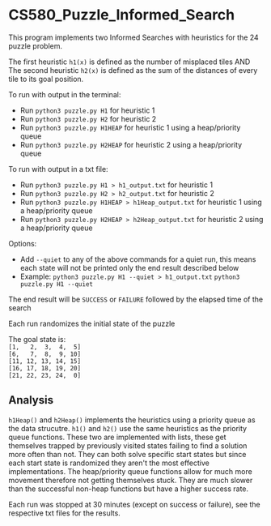 # CS580_Puzzle_Informed_Search
This program implements two Informed Searches with heuristics for the 24 puzzle problem.

The first heuristic `h1(x)` is defined as the number of misplaced tiles
AND
The second heuristic `h2(x)` is defined as the sum of the distances of every tile to its goal position.


To run with output in the terminal:
- Run `python3 puzzle.py H1` for heuristic 1
- Run `python3 puzzle.py H2` for heuristic 2
- Run `python3 puzzle.py H1HEAP` for heuristic 1 using a heap/priority queue
- Run `python3 puzzle.py H2HEAP` for heuristic 2 using a heap/priority queue

To run with output in a txt file:
- Run `python3 puzzle.py H1 > h1_output.txt` for heuristic 1
- Run `python3 puzzle.py H2 > h2_output.txt` for heuristic 2
- Run `python3 puzzle.py H1HEAP > h1Heap_output.txt` for heuristic 1 using a heap/priority queue
- Run `python3 puzzle.py H2HEAP > h2Heap_output.txt` for heuristic 2 using a heap/priority queue

Options:
- Add `--quiet` to any of the above commands for a quiet run, this means each state will not be printed only the end result described below
- Example: `python3 puzzle.py H1 --quiet > h1_output.txt` `python3 puzzle.py H1 --quiet`

The end result will be `SUCCESS` or `FAILURE` followed by the elapsed time of the search

Each run randomizes the initial state of the puzzle

The goal state is:<br />
`[1,   2,  3,  4,  5]`<br />
`[6,   7,  8,  9, 10]`<br />
`[11, 12, 13, 14, 15]`<br />
`[16, 17, 18, 19, 20]`<br />
`[21, 22, 23, 24,  0]`<br />

## Analysis
`h1Heap()` and `h2Heap()` implements the heuristics  using a priority queue as the data strucutre. 
`h1()` and `h2()` use the same heuristics as the priority queue functions. These two are implemented with lists, these get themselves trapped by previously visited states failing to find a solution more often than not. They can both solve specific start states but since each start state is randomized they aren't the most effective implementations. The heap/priority queue functions allow for much more movement therefore not getting themselves stuck. They are much slower than the successful non-heap functions but have a higher success rate.

Each run was stopped at 30 minutes (except on success or failure), see the respective txt files for the results.
